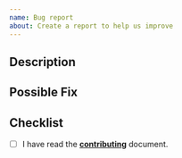 ```yaml
---
name: Bug report
about: Create a report to help us improve
---
```


## Description

<!--- Provide a more detailed introduction to the issue itself, and why you consider it to be a bug -->

## Possible Fix

<!--- Not obligatory, but suggest a fix or reason for the bug -->

## Checklist

<!-- prettier-ignore-start -->

- [ ] I have read the [**contributing**](https://github.com/ifiokjr/remirror/blob/canary/docs/contributing.md) document.

<!-- prettier-ignore-end -->
